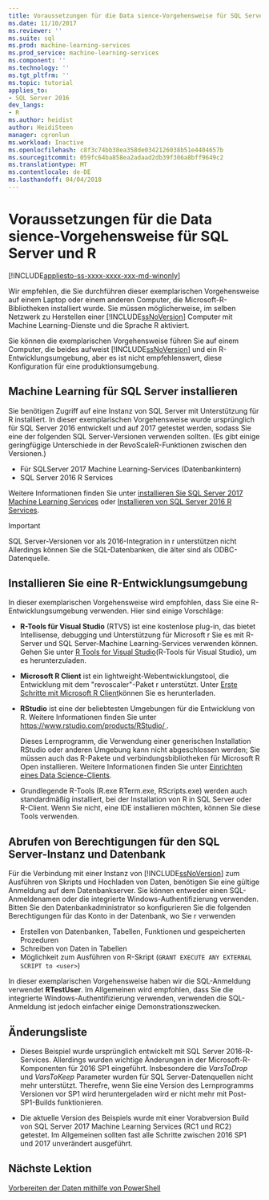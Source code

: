 ```yaml
---
title: Voraussetzungen für die Data sience-Vorgehensweise für SQL Server und R | Microsoft Docs
ms.date: 11/10/2017
ms.reviewer: ''
ms.suite: sql
ms.prod: machine-learning-services
ms.prod_service: machine-learning-services
ms.component: ''
ms.technology: ''
ms.tgt_pltfrm: ''
ms.topic: tutorial
applies_to:
- SQL Server 2016
dev_langs:
- R
ms.author: heidist
author: HeidiSteen
manager: cgronlun
ms.workload: Inactive
ms.openlocfilehash: c8f3c74bb38ea358de0342126038b51e4404657b
ms.sourcegitcommit: 059fc64ba858ea2adaad2db39f306a8bff9649c2
ms.translationtype: MT
ms.contentlocale: de-DE
ms.lasthandoff: 04/04/2018
---
```

# <a name="prerequisites-for-the-data-science-walkthrough-for-sql-server-and-r"></a>Voraussetzungen für die Data sience-Vorgehensweise für SQL Server und R
[!INCLUDE[appliesto-ss-xxxx-xxxx-xxx-md-winonly](../../includes/appliesto-ss-xxxx-xxxx-xxx-md-winonly.md)]

Wir empfehlen, die Sie durchführen dieser exemplarischen Vorgehensweise auf einem Laptop oder einem anderen Computer, die Microsoft-R-Bibliotheken installiert wurde. Sie müssen möglicherweise, im selben Netzwerk zu Herstellen einer [!INCLUDE[ssNoVersion](../../includes/ssnoversion-md.md)] Computer mit Machine Learning-Dienste und die Sprache R aktiviert.

Sie können die exemplarischen Vorgehensweise führen Sie auf einem Computer, die beides aufweist [!INCLUDE[ssNoVersion](../../includes/ssnoversion-md.md)] und ein R-Entwicklungsumgebung, aber es ist nicht empfehlenswert, diese Konfiguration für eine produktionsumgebung.

## <a name="install-machine-learning-for-sql-server"></a>Machine Learning für SQL Server installieren

Sie benötigen Zugriff auf eine Instanz von SQL Server mit Unterstützung für R installiert. In dieser exemplarischen Vorgehensweise wurde ursprünglich für SQL Server 2016 entwickelt und auf 2017 getestet werden, sodass Sie eine der folgenden SQL Server-Versionen verwenden sollten. (Es gibt einige geringfügige Unterschiede in der RevoScaleR-Funktionen zwischen den Versionen.)

+ Für SQLServer 2017 Machine Learning-Services (Datenbankintern)
+ SQL Server 2016 R Services

Weitere Informationen finden Sie unter [installieren Sie SQL Server 2017 Machine Learning Services](../install/sql-machine-learning-services-windows-install.md) oder [Installieren von SQL Server 2016 R Services](../install/sql-r-services-windows-install.md).

> [!IMPORTANT]
> SQL Server-Versionen vor als 2016-Integration in r unterstützen nicht Allerdings können Sie die SQL-Datenbanken, die älter sind als ODBC-Datenquelle.

## <a name="install-an-r-development-environment"></a>Installieren Sie eine R-Entwicklungsumgebung

In dieser exemplarischen Vorgehensweise wird empfohlen, dass Sie eine R-Entwicklungsumgebung verwenden. Hier sind einige Vorschläge:

- **R-Tools für Visual Studio** (RTVS) ist eine kostenlose plug-in, das bietet Intellisense, debugging und Unterstützung für Microsoft r Sie es mit R-Server und SQL Server-Machine Learning-Services verwenden können. Gehen Sie unter [R Tools for Visual Studio](https://www.visualstudio.com/vs/rtvs/)(R-Tools für Visual Studio), um es herunterzuladen.

- **Microsoft R Client** ist ein lightweight-Webentwicklungstool, die Entwicklung mit dem "revoscaler"-Paket r unterstützt. Unter [Erste Schritte mit Microsoft R Client](https://docs.microsoft.com/machine-learning-server/r-client/what-is-microsoft-r-client)können Sie es herunterladen.

- **RStudio** ist eine der beliebtesten Umgebungen für die Entwicklung von R. Weitere Informationen finden Sie unter [ https://www.rstudio.com/products/RStudio/ ](https://www.rstudio.com/products/RStudio/).

    Dieses Lernprogramm, die Verwendung einer generischen Installation RStudio oder anderen Umgebung kann nicht abgeschlossen werden; Sie müssen auch das R-Pakete und verbindungsbibliotheken für Microsoft R Open installieren. Weitere Informationen finden Sie unter [Einrichten eines Data Science-Clients](../r/set-up-a-data-science-client.md).

- Grundlegende R-Tools (R.exe RTerm.exe, RScripts.exe) werden auch standardmäßig installiert, bei der Installation von R in SQL Server oder R-Client. Wenn Sie nicht, eine IDE installieren möchten, können Sie diese Tools verwenden.

## <a name="get-permissions-on-the-sql-server-instance-and-database"></a>Abrufen von Berechtigungen für den SQL Server-Instanz und Datenbank

Für die Verbindung mit einer Instanz von [!INCLUDE[ssNoVersion](../../includes/ssnoversion-md.md)] zum Ausführen von Skripts und Hochladen von Daten, benötigen Sie eine gültige Anmeldung auf dem Datenbankserver.  Sie können entweder einen SQL-Anmeldenamen oder die integrierte Windows-Authentifizierung verwenden. Bitten Sie den Datenbankadministrator so konfigurieren Sie die folgenden Berechtigungen für das Konto in der Datenbank, wo Sie r verwenden

- Erstellen von Datenbanken, Tabellen, Funktionen und gespeicherten Prozeduren
- Schreiben von Daten in Tabellen
- Möglichkeit zum Ausführen von R-Skript (`GRANT EXECUTE ANY EXTERNAL SCRIPT to <user>`)

In dieser exemplarischen Vorgehensweise haben wir die SQL-Anmeldung verwendet **RTestUser**. Im Allgemeinen wird empfohlen, dass Sie die integrierte Windows-Authentifizierung verwenden, verwenden die SQL-Anmeldung ist jedoch einfacher einige Demonstrationszwecken.

## <a name="change-list"></a>Änderungsliste

+ Dieses Beispiel wurde ursprünglich entwickelt mit SQL Server 2016-R-Services. Allerdings wurden wichtige Änderungen in der Microsoft-R-Komponenten für 2016 SP1 eingeführt. Insbesondere die _VarsToDrop_ und _VarsToKeep_ Parameter wurden für SQL Server-Datenquellen nicht mehr unterstützt. Therefre, wenn Sie eine Version des Lernprogramms Versionen vor SP1 wird heruntergeladen wird er nicht mehr mit Post-SP1-Builds funktionieren.

+ Die aktuelle Version des Beispiels wurde mit einer Vorabversion Build von SQL Server 2017 Machine Learning Services (RC1 und RC2) getestet. Im Allgemeinen sollten fast alle Schritte zwischen 2016 SP1 und 2017 unverändert ausgeführt.

## <a name="next-lesson"></a>Nächste Lektion

[Vorbereiten der Daten mithilfe von PowerShell](/walkthrough-prepare-the-data.md)
